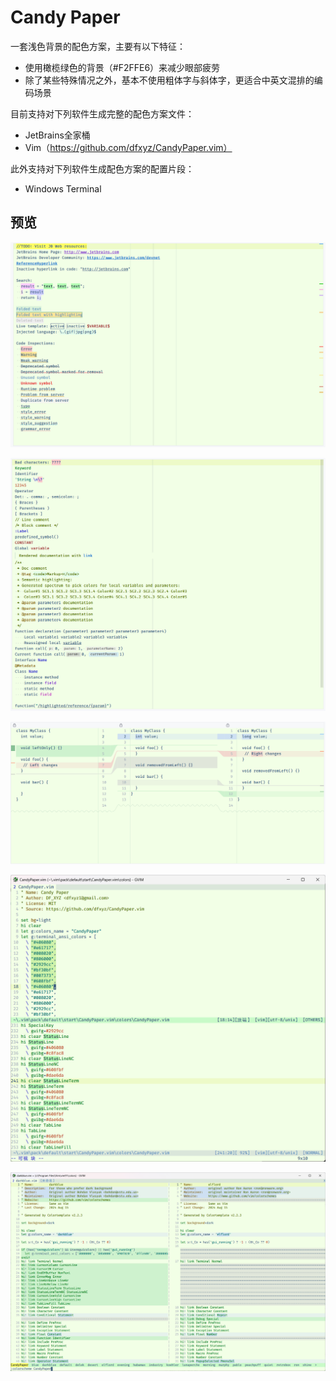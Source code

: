 # Candy Paper

一套浅色背景的配色方案，主要有以下特征：
* 使用橄榄绿色的背景（#F2FFE6）来减少眼部疲劳
* 除了某些特殊情况之外，基本不使用粗体字与斜体字，更适合中英文混排的编码场景

目前支持对下列软件生成完整的配色方案文件：
* JetBrains全家桶
* Vim（https://github.com/dfxyz/CandyPaper.vim）

此外支持对下列软件生成配色方案的配置片段：
* Windows Terminal

## 预览

![Example1](https://raw.githubusercontent.com/dfxyz/CandyPaper/master/screenshots/jetbrains1.png)

![Example1](https://raw.githubusercontent.com/dfxyz/CandyPaper/master/screenshots/jetbrains2.png)

![Example1](https://raw.githubusercontent.com/dfxyz/CandyPaper/master/screenshots/jetbrains3.png)

![Example1](https://raw.githubusercontent.com/dfxyz/CandyPaper/master/screenshots/vim1.png)

![Example1](https://raw.githubusercontent.com/dfxyz/CandyPaper/master/screenshots/vim2.png)

